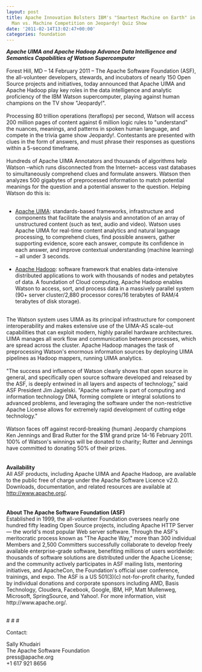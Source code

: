 ```yaml
---
layout: post
title: Apache Innovation Bolsters IBM's "Smartest Machine on Earth" in First-ever
  Man vs. Machine Competition on Jeopardy! Quiz Show
date: '2011-02-14T13:02:47+00:00'
categories: foundation
---
```

<div><b><i>Apache UIMA and Apache Hadoop Advance Data Intelligence and Semantics Capabilities of Watson Supercomputer</i></b></div> 
  <div><br /></div> 
  <div>Forest Hill, MD – 14 February 2011 – The Apache Software Foundation (ASF), the all-volunteer developers, stewards, and incubators of nearly 150 Open Source projects and initiatives, today announced that Apache UIMA and Apache Hadoop play key roles in the data intelligence and analytic proficiency of the IBM Watson supercomputer, playing against human champions on the TV show &quot;Jeopardy!&quot;.</div> 
  <div><br /></div> 
  <div>Processing 80 trillion operations (teraflops) per second, Watson will access 200 million pages of content against 6 million logic rules to &quot;understand&quot; the nuances, meanings, and patterns in spoken human language, and compete in the trivia game show Jeopardy!. Contestants are presented with clues in the form of answers, and must phrase their responses as questions within a 5-second timeframe.&nbsp;</div> 
  <div><br /></div> 
  <div>Hundreds of Apache UIMA Annotators and thousands of algorithms help Watson –which runs disconnected from the Internet– access vast databases to simultaneously comprehend clues and formulate answers. Watson then analyzes 500 gigabytes of preprocessed information to match potential meanings for the question and a potential answer to the question. Helping Watson do this is:</div> 
  <div><br /></div> 
  <div> 
    <ul> 
      <li><a href="http://uima.apache.org/">Apache UIMA</a>: standards-based frameworks, infrastructure and components that facilitate the analysis and annotation of an array of unstructured content (such as text, audio and video). Watson uses Apache UIMA for real-time content analytics and natural language processing, to comprehend clues, find possible answers, gather supporting evidence, score each answer, compute its confidence in each answer, and improve contextual understanding (machine learning) – all under 3 seconds.<br /><br /></li> 
      <li><a href="http://hadoop.apache.org/">Apache Hadoop</a>: software framework that enables data-intensive distributed applications to work with thousands of nodes and petabytes of data. A foundation of Cloud computing, Apache Hadoop enables Watson to access, sort, and process data in a massively parallel system (90+ server cluster/2,880 processor cores/16 terabytes of RAM/4 terabytes of disk storage).</li> 
    </ul> 
  </div> 
  <div><br /></div> 
  <div>The Watson system uses UIMA as its principal infrastructure for component interoperability and makes extensive use of the UIMA-AS scale-out capabilities that can exploit modern, highly parallel hardware architectures. UIMA manages all work flow and communication between processes, which are spread across the cluster. Apache Hadoop manages the task of preprocessing Watson's enormous information sources by deploying UIMA pipelines as Hadoop mappers, running UIMA analytics.</div> 
  <div><br /></div> 
  <div>&quot;The success and influence of Watson clearly shows that open source in general, and specifically open source software developed and released by the ASF, is deeply entwined in all layers and aspects of technology,&quot; said ASF President Jim Jagielski. &quot;Apache software is part of computing and information technology DNA, forming complete or integral solutions to advanced problems, and leveraging the software under the non-restrictive Apache License allows for extremely rapid development of cutting edge technology.&quot;</div> 
  <div><br /></div> 
  <div>Watson faces off against record-breaking (human) Jeopardy champions Ken Jennings and Brad Rutter for the $1M grand prize 14-16 February 2011. 100% of Watson's winnings will be donated to charity; Rutter and Jennings have committed to donating 50% of their prizes.</div> 
  <div><br /></div> 
  <div><br /></div> 
  <div><b>Availability</b></div> 
  <div>All ASF products, including Apache UIMA and Apache Hadoop, are available to the public free of charge under the Apache Software Licence v2.0. Downloads, documentation, and related resources are available at <a href="http://www.apache.org">http://www.apache.org/</a>.</div> 
  <div><br /></div> 
  <div><br /></div> 
  <div><b>About The Apache Software Foundation (ASF)</b></div> 
  <div>Established in 1999, the all-volunteer Foundation oversees nearly one hundred fifty leading Open Source projects, including Apache HTTP Server — the world's most popular Web server software. Through the ASF's meritocratic process known as &quot;The Apache Way,&quot; more than 300 individual Members and 2,500 Committers successfully collaborate to develop freely available enterprise-grade software, benefiting millions of users worldwide: thousands of software solutions are distributed under the Apache License; and the community actively participates in ASF mailing lists, mentoring initiatives, and ApacheCon, the Foundation's official user conference, trainings, and expo. The ASF is a US 501(3)(c) not-for-profit charity, funded by individual donations and corporate sponsors including AMD, Basis Technology, Cloudera, Facebook, Google, IBM, HP, Matt Mullenweg, Microsoft, SpringSource, and Yahoo!. For more information, visit http://www.apache.org/.</div> 
  <div><br /></div> 
  <div> 
    <p># # #</p> 
    <p>Contact:</p> 
    <p>Sally Khudairi<br />The Apache Software Foundation<br />press@apache.org<br />+1 617 921 8656</p> 
  </div>

